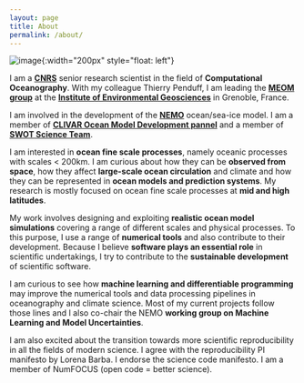 ```yaml
---
layout: page
title: About
permalink: /about/
---
```


![image]({{site.baseurl}}/img/avatar-round.png "Avatar of J. Le Sommer"){:width="200px" style="float: left"}


I am a **[CNRS](http://www.cnrs.fr/)** senior research scientist in the field of **Computational Oceanography**. With my colleague Thierry Penduff, I am leading the **[MEOM group](http://meom-group.github.io/)** at the **[Institute of Environmental Geosciences](https://www.ige-grenoble.fr)** in Grenoble, France. 

I am involved in the development of the **[NEMO](http://www.nemo-ocean.eu/)**  ocean/sea-ice model. I am a member of **[CLIVAR Ocean Model Development pannel](http://www.clivar.org/clivar-panels/omdp)** and a member of **[SWOT Science Team](https://swot.jpl.nasa.gov/science/sdt/)**.

I am interested in **ocean fine scale processes**, namely oceanic processes with scales < 200km. I am curious about how they can be **observed from space**, how they affect **large-scale ocean circulation** and climate and how they can be represented in **ocean models and prediction systems**. My research is mostly focused on ocean fine scale processes at **mid and high latitudes**.

My work involves designing and exploiting **realistic ocean model simulations** covering a range of different scales and physical processes. To this purpose, I use a range of **numerical tools** and also contribute to their development. Because I believe **software plays an essential role** in  scientific undertakings, I try to contribute to the **sustainable development** of scientific software.

I am curious to see how **machine learning and differentiable programming** may improve the numerical tools and data processing pipelines in oceanography and climate science. Most of my current projects follow those lines and I also co-chair the NEMO **working group on Machine Learning and Model Uncertainties**.

I am also excited about the transition towards more scientific reproducibility in all the fields of modern science. I agree with the reproducibility PI manifesto by Lorena Barba. I endorse the science code manifesto. I am a member of NumFOCUS (open code = better science).
